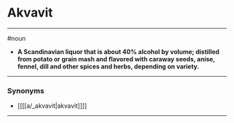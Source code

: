 # Akvavit
---
#noun
- **A Scandinavian liquor that is about 40% alcohol by volume; distilled from potato or grain mash and flavored with caraway seeds, anise, fennel, dill and other spices and herbs, depending on variety.**
---
### Synonyms
- [[[[a/_akvavit|akvavit]]]]
---
